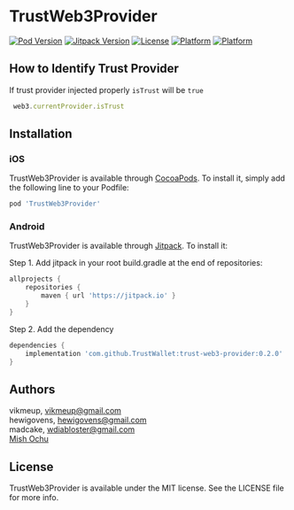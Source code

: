 # TrustWeb3Provider

[![Pod Version](https://img.shields.io/cocoapods/v/TrustWeb3Provider.svg?style=flat)](http://cocoapods.org/pods/TrustWeb3Provider)
[![Jitpack Version](https://jitpack.io/v/TrustWallet/trust-web3-provider.svg)](https://jitpack.io/#TrustWallet/trust-web3-provider/0.2.0)
[![License](https://img.shields.io/cocoapods/l/TrustWeb3Provider.svg?style=flat)](http://cocoapods.org/pods/TrustWeb3Provider)
[![Platform](https://img.shields.io/cocoapods/p/TrustWeb3Provider.svg?style=flat)](http://cocoapods.org/pods/TrustWeb3Provider)
[![Platform](https://img.shields.io/badge/platform-android-lightgrey.svg)](https://jitpack.io/#TrustWallet/trust-web3-provider/0.2.0)

## How to Identify Trust Provider

If trust provider injected properly `isTrust` will be `true`

```javascript
 web3.currentProvider.isTrust
```

## Installation

### iOS

TrustWeb3Provider is available through [CocoaPods](http://cocoapods.org). To install
it, simply add the following line to your Podfile:

```ruby
pod 'TrustWeb3Provider'
```

### Android

TrustWeb3Provider is available through [Jitpack](https://jitpack.io). To install it:

Step 1. Add jitpack in your root build.gradle at the end of repositories:

```groovy
allprojects {
    repositories {
        maven { url 'https://jitpack.io' }
    }
}
```

Step 2. Add the dependency

```groovy
dependencies {
    implementation 'com.github.TrustWallet:trust-web3-provider:0.2.0'
}
```

## Authors

vikmeup, vikmeup@gmail.com  
hewigovens, hewigovens@gmail.com  
madcake, wdiabloster@gmail.com  
[Mish Ochu](https://github.com/mishfit)

## License

TrustWeb3Provider is available under the MIT license. See the LICENSE file for more info.
